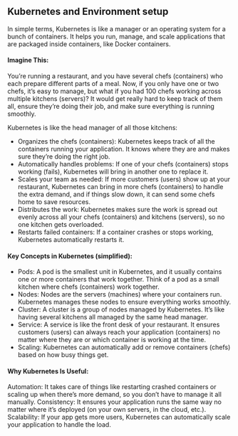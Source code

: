 ## Kubernetes and Environment setup
In simple terms, Kubernetes is like a manager or an operating system for a bunch of containers. It helps you run, manage, and scale applications that are packaged inside containers, like Docker containers.

#### Imagine This:
You’re running a restaurant, and you have several chefs (containers) who each prepare different parts of a meal. Now, if you only have one or two chefs, it’s easy to manage, but what if you had 100 chefs working across multiple kitchens (servers)? It would get really hard to keep track of them all, ensure they’re doing their job, and make sure everything is running smoothly.

Kubernetes is like the head manager of all those kitchens:
- Organizes the chefs (containers): Kubernetes keeps track of all the containers running your application. It knows where they are and makes sure they’re doing the right job.
- Automatically handles problems: If one of your chefs (containers) stops working (fails), Kubernetes will bring in another one to replace it.
- Scales your team as needed: If more customers (users) show up at your restaurant, Kubernetes can bring in more chefs (containers) to handle the extra demand, and if things slow down, it can send some chefs home to save resources.
- Distributes the work: Kubernetes makes sure the work is spread out evenly across all your chefs (containers) and kitchens (servers), so no one kitchen gets overloaded.
- Restarts failed containers: If a container crashes or stops working, Kubernetes automatically restarts it.
  
#### Key Concepts in Kubernetes (simplified):
- Pods: A pod is the smallest unit in Kubernetes, and it usually contains one or more containers that work together. Think of a pod as a small kitchen where chefs (containers) work together.
- Nodes: Nodes are the servers (machines) where your containers run. Kubernetes manages these nodes to ensure everything works smoothly.
- Cluster: A cluster is a group of nodes managed by Kubernetes. It’s like having several kitchens all managed by the same head manager.
- Service: A service is like the front desk of your restaurant. It ensures customers (users) can always reach your application (containers) no matter where they are or which container is working at the time.
- Scaling: Kubernetes can automatically add or remove containers (chefs) based on how busy things get.

  
#### Why Kubernetes Is Useful:
Automation: It takes care of things like restarting crashed containers or scaling up when there’s more demand, so you don’t have to manage it all manually.
Consistency: It ensures your application runs the same way no matter where it’s deployed (on your own servers, in the cloud, etc.).
Scalability: If your app gets more users, Kubernetes can automatically scale your application to handle the load.
